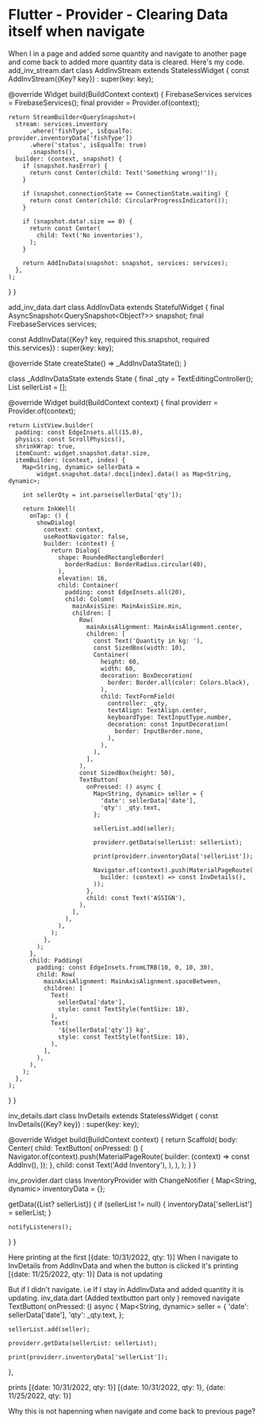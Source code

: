 
# Flutter - Provider - Clearing Data itself when navigate

When I in a page and added some quantity and navigate to another page and come back to added more quantity data is cleared.
Here's my code.
add_inv_stream.dart
class AddInvStream extends StatelessWidget {
  const AddInvStream({Key? key}) : super(key: key);

  @override
  Widget build(BuildContext context) {
    FirebaseServices services = FirebaseServices();
    final provider = Provider.of<InventoryProvider>(context);

    return StreamBuilder<QuerySnapshot>(
      stream: services.inventory
          .where('fishType', isEqualTo: provider.inventoryData['fishType'])
          .where('status', isEqualTo: true)
          .snapshots(),
      builder: (context, snapshot) {
        if (snapshot.hasError) {
          return const Center(child: Text('Something wrong!'));
        }

        if (snapshot.connectionState == ConnectionState.waiting) {
          return const Center(child: CircularProgressIndicator());
        }

        if (snapshot.data!.size == 0) {
          return const Center(
            child: Text('No inventories'),
          );
        }

        return AddInvData(snapshot: snapshot, services: services);
      },
    );
  }
}

add_inv_data.dart
class AddInvData extends StatefulWidget {
  final AsyncSnapshot<QuerySnapshot<Object?>> snapshot;
  final FirebaseServices services;

  const AddInvData({Key? key, required this.snapshot, required this.services})
      : super(key: key);

  @override
  State<AddInvData> createState() => _AddInvDataState();
}

class _AddInvDataState extends State<AddInvData> {
  final _qty = TextEditingController();
  List sellerList = [];

  @override
  Widget build(BuildContext context) {
    final providerr = Provider.of<InventoryProvider>(context);

    return ListView.builder(
      padding: const EdgeInsets.all(15.0),
      physics: const ScrollPhysics(),
      shrinkWrap: true,
      itemCount: widget.snapshot.data!.size,
      itemBuilder: (context, index) {
        Map<String, dynamic> sellerData =
            widget.snapshot.data!.docs[index].data() as Map<String, dynamic>;

        int sellerQty = int.parse(sellerData['qty']);

        return InkWell(
          onTap: () {
            showDialog(
              context: context,
              useRootNavigator: false,
              builder: (context) {
                return Dialog(
                  shape: RoundedRectangleBorder(
                    borderRadius: BorderRadius.circular(40),
                  ),
                  elevation: 16,
                  child: Container(
                    padding: const EdgeInsets.all(20),
                    child: Column(
                      mainAxisSize: MainAxisSize.min,
                      children: [
                        Row(
                          mainAxisAlignment: MainAxisAlignment.center,
                          children: [
                            const Text('Quantity in kg: '),
                            const SizedBox(width: 10),
                            Container(
                              height: 60,
                              width: 60,
                              decoration: BoxDecoration(
                                border: Border.all(color: Colors.black),
                              ),
                              child: TextFormField(
                                controller: _qty,
                                textAlign: TextAlign.center,
                                keyboardType: TextInputType.number,
                                decoration: const InputDecoration(
                                  border: InputBorder.none,
                                ),
                              ),
                            ),
                          ],
                        ),
                        const SizedBox(height: 50),
                        TextButton(
                          onPressed: () async {
                            Map<String, dynamic> seller = {
                              'date': sellerData['date'],
                              'qty': _qty.text,
                            };

                            sellerList.add(seller);

                            providerr.getData(sellerList: sellerList);

                            print(providerr.inventoryData['sellerList']);

                            Navigator.of(context).push(MaterialPageRoute(
                              builder: (context) => const InvDetails(),
                            ));
                          },
                          child: const Text('ASSIGN'),
                        ),
                      ],
                    ),
                  ),
                );
              },
            );
          },
          child: Padding(
            padding: const EdgeInsets.fromLTRB(10, 0, 10, 30),
            child: Row(
              mainAxisAlignment: MainAxisAlignment.spaceBetween,
              children: [
                Text(
                  sellerData['date'],
                  style: const TextStyle(fontSize: 18),
                ),
                Text(
                  '${sellerData['qty']} kg',
                  style: const TextStyle(fontSize: 18),
                ),
              ],
            ),
          ),
        );
      },
    );
  }
}

inv_details.dart
class InvDetails extends StatelessWidget {
  const InvDetails({Key? key}) : super(key: key);

  @override
  Widget build(BuildContext context) {
    return Scaffold(
      body: Center(
        child: TextButton(
          onPressed: () {
            Navigator.of(context).push(MaterialPageRoute(
              builder: (context) => const AddInv(),
            ));
          },
          child: const Text('Add Inventory'),
        ),
      ),
    );
  }
}

inv_provider.dart
class InventoryProvider with ChangeNotifier {
  Map<String, dynamic> inventoryData = {};

  getData({List? sellerList}) {
    if (sellerList != null) {
      inventoryData['sellerList'] = sellerList;
    }
    
    notifyListeners();
  }
}

Here printing at the first
[{date: 10/31/2022, qty: 1}]
When I navigate to InvDetails from AddInvData and when the button is clicked it's printing
[{date: 11/25/2022, qty: 1}]
Data is not updating

But if I didn't navigate.
i.e If I stay in AddInvData and added quantity it is updating.
inv_data.dart (Added textbutton part only ) removed navigate
TextButton(
  onPressed: () async {
    Map<String, dynamic> seller = {
      'date': sellerData['date'],
      'qty': _qty.text,
    };

    sellerList.add(seller);

    providerr.getData(sellerList: sellerList);

    print(providerr.inventoryData['sellerList']);
  },

prints
[{date: 10/31/2022, qty: 1}]
[{date: 10/31/2022, qty: 1}, {date: 11/25/2022, qty: 1}]

Why this is not hapenning when navigate and come back to previous page?

        
